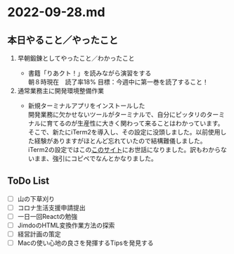 # 2022-09-28.md

## 本日やること／やったこと

<ol>
<li>早朝鍛錬としてやったこと／わかったこと</li>
<ul>
<li>書籍「りあクト！」を読みながら演習をする</li>
    朝８時現在　読了率18% 目標：今週中に第一巻を読了すること！
</ul>
    <li>通常業務主に開発環境整備作業</li>
<ul>
<li>新規ターミナルアプリをインストールした</li>
    開発業務に欠かせないツールがターミナルで、自分にピッタリのターミナルに育てるのが生産性に大きく関わって来ることはわかっています。
    そこで、新たにiTerm2を導入し、その設定に没頭しました。以前使用した経験がありますがほとんど忘れていたので結構難儀しました。
    <br>iTerm2の設定ではこの<a href="https://www.membersedge.co.jp/blog/how-to-customize-cli/">このサイト</a>にお世話になりました。訳もわからないまま、強引にコピペでなんとかなりました。
</ul>

</ol>
    

## ToDo List

  - [ ] 山の下草刈り
  - [ ] コロナ生活支援申請提出
  - [ ] 一日一回Reactの勉強
  - [ ] JimdoのHTML変換作業方法の探索
  - [ ] 経営計画の策定
  - [ ] Macの使い心地の良さを発揮するTipsを発見する
